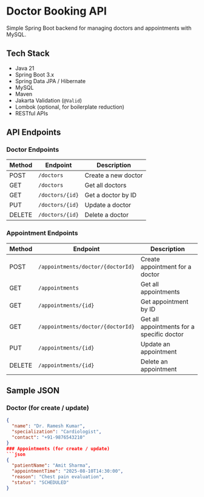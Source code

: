 # Doctor Booking API

Simple Spring Boot backend for managing doctors and appointments with MySQL.

## Tech Stack
- Java 21  
- Spring Boot 3.x  
- Spring Data JPA / Hibernate  
- MySQL  
- Maven  
- Jakarta Validation (`@Valid`)  
- Lombok (optional, for boilerplate reduction)  
- RESTful APIs  

## API Endpoints

### Doctor Endpoints
| Method | Endpoint              | Description             |
|--------|-----------------------|-------------------------|
| POST   | `/doctors`            | Create a new doctor      |
| GET    | `/doctors`            | Get all doctors          |
| GET    | `/doctors/{id}`       | Get a doctor by ID       |
| PUT    | `/doctors/{id}`       | Update a doctor          |
| DELETE | `/doctors/{id}`       | Delete a doctor          |

### Appointment Endpoints
| Method | Endpoint                                  | Description                             |
|--------|-------------------------------------------|-----------------------------------------|
| POST   | `/appointments/doctor/{doctorId}`          | Create appointment for a doctor          |
| GET    | `/appointments`                           | Get all appointments                    |
| GET    | `/appointments/{id}`                      | Get appointment by ID                   |
| GET    | `/appointments/doctor/{doctorId}`          | Get all appointments for a specific doctor |
| PUT    | `/appointments/{id}`                      | Update an appointment                  |
| DELETE | `/appointments/{id}`                      | Delete an appointment                  |

## Sample JSON

### Doctor (for create / update)
```json
{
  "name": "Dr. Ramesh Kumar",
  "specialization": "Cardiologist",
  "contact": "+91-9876543210"
}
### Appointments (for create / update)
```json
{
  "patientName": "Amit Sharma",
  "appointmentTime": "2025-08-10T14:30:00",
  "reason": "Chest pain evaluation",
  "status": "SCHEDULED"
}

